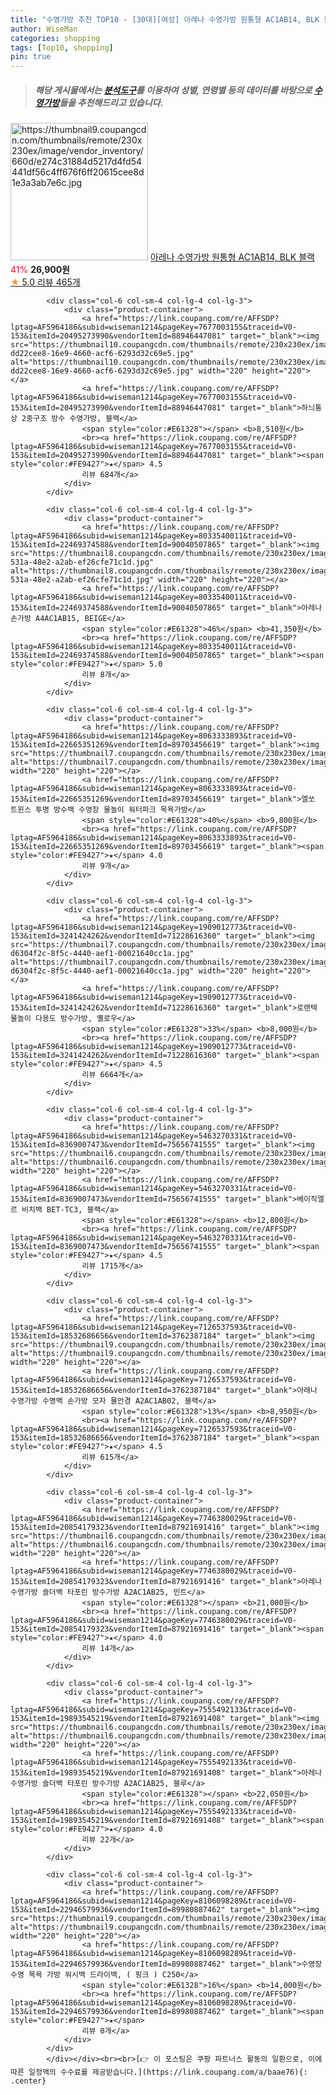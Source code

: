 ```yaml
---
title: "수영가방 추천 TOP10 - [30대][여성] 아레나 수영가방 원통형 AC1AB14, BLK 블랙"
author: WiseMan
categories: shopping
tags: [Top10, shopping]
pin: true
---
```


> ##### 해당 게시물에서는 [**분석도구**](https://itemscout.io/)를 이용하여 **성별**, **연령별** 등의 데이터를 바탕으로 [**수영가방**](https://link.coupang.com/a/baae76)들을 추천해드리고 있습니다.
<div class="container"><div class="row">
            <div class="col-6 col-sm-4 col-lg-4 col-lg-3">
                <div class="product-container">
                    <a href="https://link.coupang.com/re/AFFSDP?lptag=AF5964186&subid=wiseman1214&pageKey=7185345582&traceid=V0-153&itemId=16739978293&vendorItemId=86567365296" target="_blank"><img src="https://thumbnail9.coupangcdn.com/thumbnails/remote/230x230ex/image/vendor_inventory/660d/e274c31884d5217d4fd54441df56c4ff676f6ff20615cee8d1e3a3ab7e6c.jpg" alt="https://thumbnail9.coupangcdn.com/thumbnails/remote/230x230ex/image/vendor_inventory/660d/e274c31884d5217d4fd54441df56c4ff676f6ff20615cee8d1e3a3ab7e6c.jpg" width="220" height="220"></a>
                    <a href="https://link.coupang.com/re/AFFSDP?lptag=AF5964186&subid=wiseman1214&pageKey=7185345582&traceid=V0-153&itemId=16739978293&vendorItemId=86567365296" target="_blank">아레나 수영가방 원통형 AC1AB14, BLK 블랙</a>
                    <span style="color:#E61328">41%</span> <b>26,900원</b>
                    <br><a href="https://link.coupang.com/re/AFFSDP?lptag=AF5964186&subid=wiseman1214&pageKey=7185345582&traceid=V0-153&itemId=16739978293&vendorItemId=86567365296" target="_blank"><span style="color:#FE9427">★</span> 5.0
                    리뷰 465개</a>
                </div>
            </div>
            
            <div class="col-6 col-sm-4 col-lg-4 col-lg-3">
                <div class="product-container">
                    <a href="https://link.coupang.com/re/AFFSDP?lptag=AF5964186&subid=wiseman1214&pageKey=7677003155&traceid=V0-153&itemId=20495273990&vendorItemId=88946447081" target="_blank"><img src="https://thumbnail10.coupangcdn.com/thumbnails/remote/230x230ex/image/retail/images/1171705383661782-dd22cee8-16e9-4660-acf6-6293d32c69e5.jpg" alt="https://thumbnail10.coupangcdn.com/thumbnails/remote/230x230ex/image/retail/images/1171705383661782-dd22cee8-16e9-4660-acf6-6293d32c69e5.jpg" width="220" height="220"></a>
                    <a href="https://link.coupang.com/re/AFFSDP?lptag=AF5964186&subid=wiseman1214&pageKey=7677003155&traceid=V0-153&itemId=20495273990&vendorItemId=88946447081" target="_blank">하늬통상 2중구조 방수 수영가방, 블랙</a>
                    <span style="color:#E61328"></span> <b>8,510원</b>
                    <br><a href="https://link.coupang.com/re/AFFSDP?lptag=AF5964186&subid=wiseman1214&pageKey=7677003155&traceid=V0-153&itemId=20495273990&vendorItemId=88946447081" target="_blank"><span style="color:#FE9427">★</span> 4.5
                    리뷰 684개</a>
                </div>
            </div>
            
            <div class="col-6 col-sm-4 col-lg-4 col-lg-3">
                <div class="product-container">
                    <a href="https://link.coupang.com/re/AFFSDP?lptag=AF5964186&subid=wiseman1214&pageKey=8033540011&traceid=V0-153&itemId=22469374588&vendorItemId=90040507865" target="_blank"><img src="https://thumbnail8.coupangcdn.com/thumbnails/remote/230x230ex/image/retail/images/2024/05/21/10/5/86b4efbb-531a-48e2-a2ab-ef26cfe71c1d.jpg" alt="https://thumbnail8.coupangcdn.com/thumbnails/remote/230x230ex/image/retail/images/2024/05/21/10/5/86b4efbb-531a-48e2-a2ab-ef26cfe71c1d.jpg" width="220" height="220"></a>
                    <a href="https://link.coupang.com/re/AFFSDP?lptag=AF5964186&subid=wiseman1214&pageKey=8033540011&traceid=V0-153&itemId=22469374588&vendorItemId=90040507865" target="_blank">아레나 손가방 A4AC1AB15, BEIGE</a>
                    <span style="color:#E61328">46%</span> <b>41,350원</b>
                    <br><a href="https://link.coupang.com/re/AFFSDP?lptag=AF5964186&subid=wiseman1214&pageKey=8033540011&traceid=V0-153&itemId=22469374588&vendorItemId=90040507865" target="_blank"><span style="color:#FE9427">★</span> 5.0
                    리뷰 8개</a>
                </div>
            </div>
            
            <div class="col-6 col-sm-4 col-lg-4 col-lg-3">
                <div class="product-container">
                    <a href="https://link.coupang.com/re/AFFSDP?lptag=AF5964186&subid=wiseman1214&pageKey=8063333893&traceid=V0-153&itemId=22665351269&vendorItemId=89703456619" target="_blank"><img src="https://thumbnail7.coupangcdn.com/thumbnails/remote/230x230ex/image/rs_quotation_api/b9cwtceb/ef94b127dd90417b96f4d4bab5c1ef57.jpg" alt="https://thumbnail7.coupangcdn.com/thumbnails/remote/230x230ex/image/rs_quotation_api/b9cwtceb/ef94b127dd90417b96f4d4bab5c1ef57.jpg" width="220" height="220"></a>
                    <a href="https://link.coupang.com/re/AFFSDP?lptag=AF5964186&subid=wiseman1214&pageKey=8063333893&traceid=V0-153&itemId=22665351269&vendorItemId=89703456619" target="_blank">엘쏘 트윈스 투명 방수백 수영장 물놀이 워터파크 목욕가방</a>
                    <span style="color:#E61328">40%</span> <b>9,800원</b>
                    <br><a href="https://link.coupang.com/re/AFFSDP?lptag=AF5964186&subid=wiseman1214&pageKey=8063333893&traceid=V0-153&itemId=22665351269&vendorItemId=89703456619" target="_blank"><span style="color:#FE9427">★</span> 4.0
                    리뷰 9개</a>
                </div>
            </div>
            
            <div class="col-6 col-sm-4 col-lg-4 col-lg-3">
                <div class="product-container">
                    <a href="https://link.coupang.com/re/AFFSDP?lptag=AF5964186&subid=wiseman1214&pageKey=1909012773&traceid=V0-153&itemId=3241424262&vendorItemId=71228616360" target="_blank"><img src="https://thumbnail7.coupangcdn.com/thumbnails/remote/230x230ex/image/retail/images/629039203844181-d6304f2c-8f5c-4440-aef1-00021640cc1a.jpg" alt="https://thumbnail7.coupangcdn.com/thumbnails/remote/230x230ex/image/retail/images/629039203844181-d6304f2c-8f5c-4440-aef1-00021640cc1a.jpg" width="220" height="220"></a>
                    <a href="https://link.coupang.com/re/AFFSDP?lptag=AF5964186&subid=wiseman1214&pageKey=1909012773&traceid=V0-153&itemId=3241424262&vendorItemId=71228616360" target="_blank">로랜텍 물놀이 다용도 방수가방, 옐로우</a>
                    <span style="color:#E61328">33%</span> <b>8,000원</b>
                    <br><a href="https://link.coupang.com/re/AFFSDP?lptag=AF5964186&subid=wiseman1214&pageKey=1909012773&traceid=V0-153&itemId=3241424262&vendorItemId=71228616360" target="_blank"><span style="color:#FE9427">★</span> 4.5
                    리뷰 6664개</a>
                </div>
            </div>
            
            <div class="col-6 col-sm-4 col-lg-4 col-lg-3">
                <div class="product-container">
                    <a href="https://link.coupang.com/re/AFFSDP?lptag=AF5964186&subid=wiseman1214&pageKey=5463270331&traceid=V0-153&itemId=8369007473&vendorItemId=75656741555" target="_blank"><img src="https://thumbnail6.coupangcdn.com/thumbnails/remote/230x230ex/image/rs_quotation_api/cbgdmirf/c63ea9eec585450eba2ca4de376764ac.jpg" alt="https://thumbnail6.coupangcdn.com/thumbnails/remote/230x230ex/image/rs_quotation_api/cbgdmirf/c63ea9eec585450eba2ca4de376764ac.jpg" width="220" height="220"></a>
                    <a href="https://link.coupang.com/re/AFFSDP?lptag=AF5964186&subid=wiseman1214&pageKey=5463270331&traceid=V0-153&itemId=8369007473&vendorItemId=75656741555" target="_blank">베이직엘르 비치백 BET-TC3, 블랙</a>
                    <span style="color:#E61328"></span> <b>12,800원</b>
                    <br><a href="https://link.coupang.com/re/AFFSDP?lptag=AF5964186&subid=wiseman1214&pageKey=5463270331&traceid=V0-153&itemId=8369007473&vendorItemId=75656741555" target="_blank"><span style="color:#FE9427">★</span> 4.5
                    리뷰 1715개</a>
                </div>
            </div>
            
            <div class="col-6 col-sm-4 col-lg-4 col-lg-3">
                <div class="product-container">
                    <a href="https://link.coupang.com/re/AFFSDP?lptag=AF5964186&subid=wiseman1214&pageKey=7126537593&traceid=V0-153&itemId=18532686656&vendorItemId=3762387184" target="_blank"><img src="https://thumbnail9.coupangcdn.com/thumbnails/remote/230x230ex/image/vendor_inventory/abed/59e3406d734be6b8bdfbbf3bbe7396b0dca12ec2cce3e02aac55781e2dc6.jpg" alt="https://thumbnail9.coupangcdn.com/thumbnails/remote/230x230ex/image/vendor_inventory/abed/59e3406d734be6b8bdfbbf3bbe7396b0dca12ec2cce3e02aac55781e2dc6.jpg" width="220" height="220"></a>
                    <a href="https://link.coupang.com/re/AFFSDP?lptag=AF5964186&subid=wiseman1214&pageKey=7126537593&traceid=V0-153&itemId=18532686656&vendorItemId=3762387184" target="_blank">아레나 수영가방 수영백 손가방 모자 물안경 A2AC1AB02, 블랙</a>
                    <span style="color:#E61328">13%</span> <b>8,950원</b>
                    <br><a href="https://link.coupang.com/re/AFFSDP?lptag=AF5964186&subid=wiseman1214&pageKey=7126537593&traceid=V0-153&itemId=18532686656&vendorItemId=3762387184" target="_blank"><span style="color:#FE9427">★</span> 4.5
                    리뷰 615개</a>
                </div>
            </div>
            
            <div class="col-6 col-sm-4 col-lg-4 col-lg-3">
                <div class="product-container">
                    <a href="https://link.coupang.com/re/AFFSDP?lptag=AF5964186&subid=wiseman1214&pageKey=7746380029&traceid=V0-153&itemId=20854179323&vendorItemId=87921691416" target="_blank"><img src="https://thumbnail6.coupangcdn.com/thumbnails/remote/230x230ex/image/vendor_inventory/afd2/1bc7c14fa15d0dccc90e5428dfaf49028580cfcb0778415d6e3055f3bfb3.jpg" alt="https://thumbnail6.coupangcdn.com/thumbnails/remote/230x230ex/image/vendor_inventory/afd2/1bc7c14fa15d0dccc90e5428dfaf49028580cfcb0778415d6e3055f3bfb3.jpg" width="220" height="220"></a>
                    <a href="https://link.coupang.com/re/AFFSDP?lptag=AF5964186&subid=wiseman1214&pageKey=7746380029&traceid=V0-153&itemId=20854179323&vendorItemId=87921691416" target="_blank">아레나 수영가방 숄더백 타포린 방수가방 A2AC1AB25, 민트</a>
                    <span style="color:#E61328"></span> <b>21,000원</b>
                    <br><a href="https://link.coupang.com/re/AFFSDP?lptag=AF5964186&subid=wiseman1214&pageKey=7746380029&traceid=V0-153&itemId=20854179323&vendorItemId=87921691416" target="_blank"><span style="color:#FE9427">★</span> 4.0
                    리뷰 14개</a>
                </div>
            </div>
            
            <div class="col-6 col-sm-4 col-lg-4 col-lg-3">
                <div class="product-container">
                    <a href="https://link.coupang.com/re/AFFSDP?lptag=AF5964186&subid=wiseman1214&pageKey=7555492133&traceid=V0-153&itemId=19893545219&vendorItemId=87921691408" target="_blank"><img src="https://thumbnail6.coupangcdn.com/thumbnails/remote/230x230ex/image/vendor_inventory/f62e/62fe73ccd9ede967c18fad57539c55c992fa28ad948f8228a3d70cefa7e3.jpg" alt="https://thumbnail6.coupangcdn.com/thumbnails/remote/230x230ex/image/vendor_inventory/f62e/62fe73ccd9ede967c18fad57539c55c992fa28ad948f8228a3d70cefa7e3.jpg" width="220" height="220"></a>
                    <a href="https://link.coupang.com/re/AFFSDP?lptag=AF5964186&subid=wiseman1214&pageKey=7555492133&traceid=V0-153&itemId=19893545219&vendorItemId=87921691408" target="_blank">아레나 수영가방 숄더백 타포린 방수가방 A2AC1AB25, 블루</a>
                    <span style="color:#E61328"></span> <b>22,050원</b>
                    <br><a href="https://link.coupang.com/re/AFFSDP?lptag=AF5964186&subid=wiseman1214&pageKey=7555492133&traceid=V0-153&itemId=19893545219&vendorItemId=87921691408" target="_blank"><span style="color:#FE9427">★</span> 4.0
                    리뷰 22개</a>
                </div>
            </div>
            
            <div class="col-6 col-sm-4 col-lg-4 col-lg-3">
                <div class="product-container">
                    <a href="https://link.coupang.com/re/AFFSDP?lptag=AF5964186&subid=wiseman1214&pageKey=8106098289&traceid=V0-153&itemId=22946579936&vendorItemId=89980887462" target="_blank"><img src="https://thumbnail9.coupangcdn.com/thumbnails/remote/230x230ex/image/vendor_inventory/30cf/3e07ef7ed8fe1766db465712a4bc037b268b3eefcb6e280665bcd5a68621.jpeg" alt="https://thumbnail9.coupangcdn.com/thumbnails/remote/230x230ex/image/vendor_inventory/30cf/3e07ef7ed8fe1766db465712a4bc037b268b3eefcb6e280665bcd5a68621.jpeg" width="220" height="220"></a>
                    <a href="https://link.coupang.com/re/AFFSDP?lptag=AF5964186&subid=wiseman1214&pageKey=8106098289&traceid=V0-153&itemId=22946579936&vendorItemId=89980887462" target="_blank">수영장 수영 목욕 가방 워시백 드라이백, ( 핑크 ) C250</a>
                    <span style="color:#E61328">16%</span> <b>14,000원</b>
                    <br><a href="https://link.coupang.com/re/AFFSDP?lptag=AF5964186&subid=wiseman1214&pageKey=8106098289&traceid=V0-153&itemId=22946579936&vendorItemId=89980887462" target="_blank"><span style="color:#FE9427">★</span> 
                    리뷰 0개</a>
                </div>
            </div>
            </div></div><br><br>[👉 이 포스팅은 쿠팡 파트너스 활동의 일환으로, 이에 따른 일정액의 수수료를 제공받습니다.](https://link.coupang.com/a/baae76){: .center}